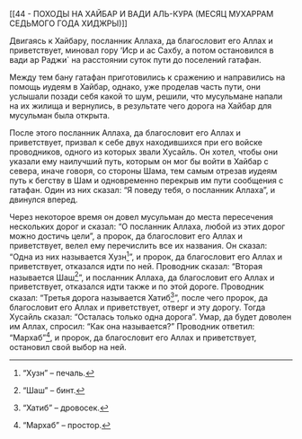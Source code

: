 [[44 - ПОХОДЫ НА ХАЙБАР И ВАДИ АЛЬ-КУРА (МЕСЯЦ МУХАРРАМ СЕДЬМОГО ГОДА ХИДЖРЫ)]]

Двигаясь к Хайбару, посланник Аллаха, да благословит его Аллах и приветствует, миновал гору ‘Иср и ас Сахбу, а потом остановился в вади ар Раджи` на расстоянии суток пути до поселений гатафан.

Между тем бану гатафан приготовились к сражению и направились на помощь иудеям в Хайбар, однако, уже проделав часть пути, они услышали позади себя какой то шум, решили, что мусульмане напали на их жилища и вернулись, в результате чего дорога на Хайбар для мусульман была открыта.

После этого посланник Аллаха, да благословит его Аллах и приветствует, призвал к себе двух находившихся при его войске проводников, одного из которых звали Хусайль. Он хотел, чтобы они указали ему наилучший путь, которым он мог бы войти в Хайбар с севера, иначе говоря, со стороны Шама, тем самым отрезав иудеям путь к бегству в Шам и одновременно перекрыв им пути сообщения с гатафан. Один из них сказал: “Я поведу тебя, о посланник Аллаха”, и двинулся вперед.

Через некоторое время он довел мусульман до места пересечения нескольких дорог и сказал: “О посланник Аллаха, любой из этих дорог можно достичь цели”, а пророк, да благословит его Аллах и приветствует, велел ему перечислить все их названия. Он сказал: “Одна из них называется Хузн[^1]”, и пророк, да благословит его Аллах и приветствует, отказался идти по ней. Проводник сказал: “Вторая называется Шаш[^2]”, и посланник Аллаха, да благословит его Аллах и приветствует, отказался идти также и по этой дороге. Проводник сказал: “Третья дорога называется Хатиб[^3]”, после чего пророк, да благословит его Аллах и приветствует, отверг и эту дорогу. Тогда Хусайль сказал: “Осталась только одна дорога”. Умар, да будет доволен им Аллах, спросил: “Как она называется?” Проводник ответил: “Мархаб”[^4], и пророк, да благословит его Аллах и приветствует, остановил свой выбор на ней.

[^1]: “Хузн” – печаль.

[^2]: “Шаш” – бинт.

[^3]: “Хатиб” – дровосек.

[^4]: “Мархаб” – простор.

